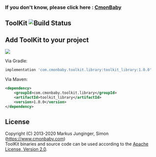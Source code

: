 ### If you don't know, please click here : [CmonBaby](https://www.cmonbaby.com)

## ToolKit ![Build Status](https://travis-ci.org/greenrobot/EventBus.svg?branch=master)

## Add ToolKit to your project
<a href="https://www.cmonbaby.com">
<img src="https://img.shields.io/bintray/v/cmonbaby/simon/toolkit_library?label=maven-central"></a>

Via Gradle:
```gradle
implementation 'com.cmonbaby.toolkit.library:toolkit_library:1.0.0'
```

Via Maven:
```xml
<dependency>
    <groupId>com.cmonbaby.toolkit.library</groupId>
    <artifactId>toolkit_library</artifactId>
    <version>1.0.0</version>
</dependency>
```

## License

Copyright (C) 2013-2020 Markus Junginger, Simon (https://www.cmonbaby.com)  
ToolKit binaries and source code can be used according to the [Apache License, Version 2.0](LICENSE).
